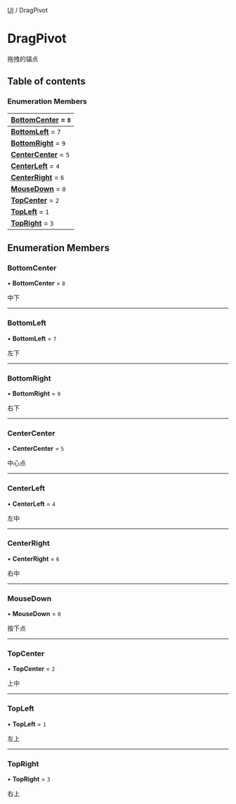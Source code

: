 [UI](../groups/UI.UI.md) / DragPivot

# DragPivot <Badge type="tip" text="Enumeration" /> <Score text="DragPivot" />

拖拽的锚点

## Table of contents

### Enumeration Members <Score text="Enumeration" /> 
| **[BottomCenter](mw.DragPivot.md#bottomcenter)** = ``8``  |
| :----- |
| **[BottomLeft](mw.DragPivot.md#bottomleft)** = ``7`` |
| **[BottomRight](mw.DragPivot.md#bottomright)** = ``9`` |
| **[CenterCenter](mw.DragPivot.md#centercenter)** = ``5`` |
| **[CenterLeft](mw.DragPivot.md#centerleft)** = ``4`` |
| **[CenterRight](mw.DragPivot.md#centerright)** = ``6`` |
| **[MouseDown](mw.DragPivot.md#mousedown)** = ``0`` |
| **[TopCenter](mw.DragPivot.md#topcenter)** = ``2`` |
| **[TopLeft](mw.DragPivot.md#topleft)** = ``1`` |
| **[TopRight](mw.DragPivot.md#topright)** = ``3`` |

## Enumeration Members

### BottomCenter <Score text="BottomCenter" /> 

• **BottomCenter** = ``8``

中下

___

### BottomLeft <Score text="BottomLeft" /> 

• **BottomLeft** = ``7``

左下

___

### BottomRight <Score text="BottomRight" /> 

• **BottomRight** = ``9``

右下

___

### CenterCenter <Score text="CenterCenter" /> 

• **CenterCenter** = ``5``

中心点

___

### CenterLeft <Score text="CenterLeft" /> 

• **CenterLeft** = ``4``

左中

___

### CenterRight <Score text="CenterRight" /> 

• **CenterRight** = ``6``

右中

___

### MouseDown <Score text="MouseDown" /> 

• **MouseDown** = ``0``

按下点

___

### TopCenter <Score text="TopCenter" /> 

• **TopCenter** = ``2``

上中

___

### TopLeft <Score text="TopLeft" /> 

• **TopLeft** = ``1``

左上

___

### TopRight <Score text="TopRight" /> 

• **TopRight** = ``3``

右上
